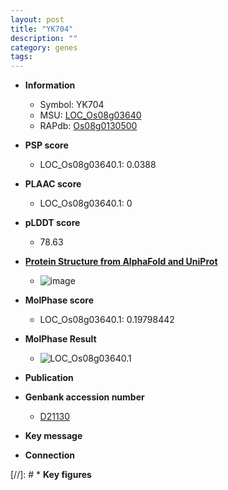 ```yaml
---
layout: post
title: "YK704"
description: ""
category: genes
tags: 
---
```


* **Information**  
    + Symbol: YK704  
    + MSU: [LOC_Os08g03640](http://rice.plantbiology.msu.edu/cgi-bin/ORF_infopage.cgi?orf=LOC_Os08g03640)  
    + RAPdb: [Os08g0130500](http://rapdb.dna.affrc.go.jp/viewer/gbrowse_details/irgsp1?name=Os08g0130500)  

* **PSP score**  
    + LOC_Os08g03640.1: 0.0388 

* **PLAAC score**  
    + LOC_Os08g03640.1: 0 

* **pLDDT score**
    + 78.63

* **[Protein Structure from AlphaFold and UniProt](https://www.uniprot.org/uniprotkb/P41095/entry#structure)**
    + ![image](https://ricepsp.github.io/images/P/AF-P41095-F1.png)

* **MolPhase score**
    + LOC_Os08g03640.1: 0.19798442

* **MolPhase Result**
    + ![LOC_Os08g03640.1](https://304243504.github.io/Pictures/LOC_Os08g/LOC_Os08g03640.1.png)

* **Publication**  

* **Genbank accession number**  
    + [D21130](http://www.ncbi.nlm.nih.gov/nuccore/D21130)

* **Key message**  

* **Connection**  

[//]: # * **Key figures**  


